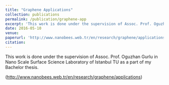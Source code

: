 ```yaml
---
title: "Graphene Applications"
collection: publications
permalink: /publication/graphene-app
excerpt: 'This work is done under the supervision of Assoc. Prof. Oguzhan Gurlu  in Nano Scale Surface Science Laboratory of Istanbul TU as a part of my Bachelor thesis.'
date: 2016-05-10
venue:
paperurl: 'http://www.nanobees.web.tr/en/research/graphene/applications'
citation:
---
```

This work is done under the supervision of Assoc. Prof. Oguzhan Gurlu  in Nano Scale Surface Science Laboratory of Istanbul TU as a part of my Bachelor thesis.

(http://www.nanobees.web.tr/en/research/graphene/applications)
